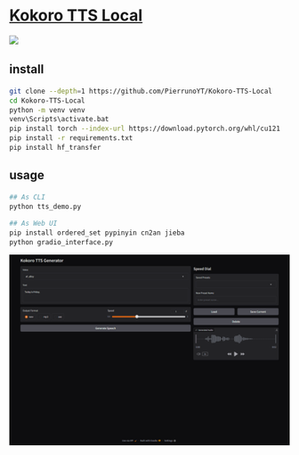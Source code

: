 # [Kokoro TTS Local](https://github.com/PierrunoYT/Kokoro-TTS-Local)

![](https://img.shields.io/github/license/PierrunoYT/Kokoro-TTS-Local)

## install

```sh
git clone --depth=1 https://github.com/PierrunoYT/Kokoro-TTS-Local
cd Kokoro-TTS-Local
python -m venv venv
venv\Scripts\activate.bat
pip install torch --index-url https://download.pytorch.org/whl/cu121
pip install -r requirements.txt
pip install hf_transfer
```

## usage

```sh
## As CLI
python tts_demo.py
```

```sh
## As Web UI
pip install ordered_set pypinyin cn2an jieba
python gradio_interface.py
```

![kokoro-tts-local](/_image/optWeb/kokoro-tts-local.png)
